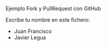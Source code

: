 Ejemplo Fork y PullRequest con GitHub

Escribe tu nombre en este fichero:

- Juan Francisco
- Javier Legua

